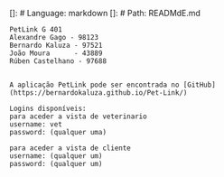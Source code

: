 
[]: # Language: markdown
[]: # Path: READMdE.md

    PetLink G 401
    Alexandre Gago - 98123
    Bernardo Kaluza - 97521
    João Moura      - 43889
    Rúben Castelhano - 97688
    

    A aplicação PetLink pode ser encontrada no [GitHub](https://bernardokaluza.github.io/Pet-Link/)

    Logins disponíveis:
    para aceder a vista de veterinario
    username: vet
    password: (qualquer uma)

    para aceder a vista de cliente
    username: (qualquer um)
    password: (qualquer um)
    
